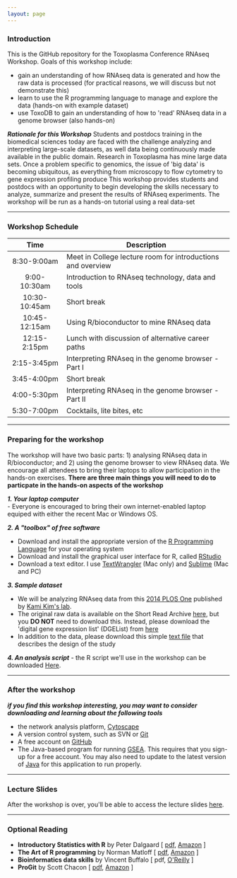 ```yaml
---
layout: page
---
```


### Introduction
This is the GitHub repository for the Toxoplasma Conference RNAseq Workshop. Goals of this workshop include:

* gain an understanding of how RNAseq data is generated and how the raw data is processed (for practical reasons, we will discuss but not demonstrate this)
* learn to use the R programming language to manage and explore the data (hands-on with example dataset)
* use ToxoDB to gain an understanding of how to 'read' RNAseq data in a genome browser (also hands-on)

***Rationale for this Workshop***  Students and postdocs training in the biomedical sciences today are faced with the challenge  analyzing and interpreting large-scale datasets, as well data being continuously made available in the public domain.  Research in Toxoplasma has mine large data sets.  Once a problem specific to genomics, the issue of 'big data' is becoming ubiquitous, as everything from microscopy to flow cytometry to gene expression profiling produce  This workshop provides students and postdocs with an opportunity to begin developing the skills necessary to analyze, summarize and present the results of RNAseq experiments.  The workshop will be run as a hands-on tutorial using a real data-set  


----


### Workshop Schedule

Time	|	Description	|
:------:|---------|
8:30-9:00am	|	Meet in College lecture room for introductions and overview
9:00-10:30am	|	Introduction to RNAseq technology, data and tools
10:30-10:45am	|	Short break
10:45-12:15am	|	Using R/bioconductor to mine RNAseq data 
12:15-2:15pm	|	Lunch with discussion of alternative career paths
2:15-3:45pm	|	Interpreting RNAseq in the genome browser - Part I
3:45-4:00pm	|	Short break
4:00-5:30pm |	Interpreting RNAseq in the genome browser - Part II
5:30-7:00pm	|	Cocktails, lite bites, etc


----


### Preparing for the workshop

The workshop will have two basic parts: 1) analysing RNAseq data in R/bioconductor; and 2) using the genome browser to view RNAseq data.  We encourage all attendees to bring their laptops to allow participation in the hands-on exercises.  **There are three main things you will need to do to particpate in the hands-on aspects of the workshop**

***1. Your laptop computer***<br/> - Everyone is encouraged to bring their own internet-enabled laptop equiped with either the recent Mac or Windows OS.

***2. A "toolbox" of free software***<br/>

* Download and install the appropriate version of the [R Programming Language](http://lib.stat.cmu.edu/R/CRAN/) for your operating system
* Download and install the graphical user interface for R, called [RStudio](http://www.rstudio.com/products/rstudio/download/)
* Download a text editor. I use [TextWrangler](http://www.barebones.com/products/textwrangler/) (Mac only) and [Sublime](http://www.sublimetext.com/) (Mac and PC)


***3. Sample dataset***<br/>

* We will be analyzing RNAseq data from this [2014 PLOS One](http://journals.plos.org/plosone/article?id=10.1371/journal.pone.0111297) published by [Kami Kim's lab](http://www.einstein.yu.edu/faculty/4972/kami-kim/).  
* The original raw data is available on the Short Read Archive [here](http://www.ebi.ac.uk/ena/data/view/SRP045423), but you __DO NOT__ need to download this.  Instead, please download the 'digital gene expression list' (DGEList) from [here](materials/DGEList)
* In addition to the data, please download this simple [text file](materials/studyDesign.txt) that describes the design of the study

***4. An analysis script*** - the R script we'll use in the workshop can be downloaded [Here](materials/Toxo_RNAseq_analysis.R).

-----

### After the workshop

***if you find this workshop interesting, you may want to consider downloading and learning about the following tools***

* the network analysis platform, [Cytoscape](http://www.cytoscape.org/)
* A version control system, such as SVN or [Git](http://git-scm.com/downloads)
* A free account on [GitHub](https://github.com/)
* The Java-based program for running [GSEA](http://www.broadinstitute.org/gsea/index.jsp). This requires that you sign-up for a free account. You may also need to update to the latest version of [Java](https://www.java.com/en/) for this application to run properly. 


----


### Lecture Slides

After the workshop is over, you'll be able to access the lecture slides [here](materials/ToxoRNAseqWorkshop.pdf).

----


### Optional Reading

* **Introductory Statistics with R** by Peter Dalgaard [ [pdf](http://www.academia.dk/BiologiskAntropologi/Epidemiologi/PDF/Introductory_Statistics_with_R__2nd_ed.pdf), [Amazon](http://www.amazon.com/Introductory-Statistics-R-Computing/dp/0387954759) ]  
* **The Art of R programming** by Norman Matloff [ [pdf](http://www.google.com/url?sa=t&rct=j&q=&esrc=s&source=web&cd=1&ved=0CCAQFjAA&url=http%3A%2F%2Fsens.tistory.com%2Fattachment%2Fcfile8.uf%402375DC3D515423F9110CA1.pdf&ei=E-8FVO6dAYmnggSttoD4Bg&usg=AFQjCNE1UmWRG3i9ugNDSXN2WjRSTkkUjA&sig2=U958L8LG42vuhHdPKKBHHw&bvm=bv.74115972,d.eXY), [Amazon](http://www.amazon.com/Art-Programming-Statistical-Software-Design/dp/1593273843/ref=sr_1_1?s=books&ie=UTF8&qid=1409674972&sr=1-1&keywords=the+art+of+r+programming) ]  
* **Bioinformatics data skills** by Vincent Buffalo [ pdf, [O'Reilly](http://shop.oreilly.com/product/0636920030157.do) ]  
* **ProGit** by Scott Chacon [ [pdf](http://git-scm.com/book), [Amazon](http://www.amazon.com/Pro-Git-Scott-Chacon/dp/1430218339) ]  
